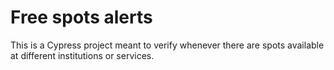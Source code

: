 # Free spots alerts

This is a Cypress project meant to verify whenever there are spots available at different institutions or services.
